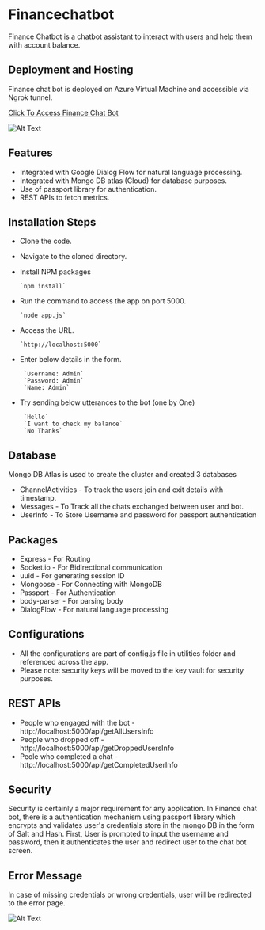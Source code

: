 # Financechatbot

Finance Chatbot is a chatbot assistant to interact with users and help them with account balance.

## Deployment and Hosting

Finance chat bot is deployed on Azure Virtual Machine and accessible via Ngrok tunnel. 

[Click To Access Finance Chat Bot](https://75702c1f0853.ngrok.io/)

![Alt Text](https://imagesfinancechatbot.blob.core.windows.net/finchatbot/Finchatbot.gif)

## Features

* Integrated with Google Dialog Flow for natural language processing.
* Integrated with Mongo DB atlas (Cloud) for database purposes.
* Use of passport library for authentication.
* REST APIs to fetch metrics.

## Installation Steps

* Clone the code.
* Navigate to the cloned directory.
* Install NPM packages

      `npm install`

* Run the command to access the app on port 5000.

      `node app.js`

* Access the URL.
  
      `http://localhost:5000`

* Enter below details in the form.

       `Username: Admin`
       `Password: Admin`
       `Name: Admin`

* Try sending below utterances to the bot (one by One)

       `Hello`
       `I want to check my balance`
       `No Thanks`
       
## Database
  
  Mongo DB Atlas is used to create the cluster and created 3 databases
          
* ChannelActivities - To track the users join and exit details with timestamp.
* Messages - To Track all the chats exchanged between user and bot.
* UserInfo - To Store Username and password for passport authentication

## Packages

* Express - For Routing
* Socket.io - For Bidirectional communication
* uuid - For generating session ID
* Mongoose - For Connecting with MongoDB
* Passport - For Authentication
* body-parser - For parsing body
* DialogFlow - For natural language processing

## Configurations

* All the configurations are part of config.js file in utilities folder and referenced across the app.
* Please note: security keys will be moved to the key vault for security purposes.
  
## REST APIs

* People who engaged with the bot - http://localhost:5000/api/getAllUsersInfo
* People who dropped off - http://localhost:5000/api/getDroppedUsersInfo
* Peole who completed a chat - http://localhost:5000/api/getCompletedUserInfo

## Security

Security is certainly a major requirement for any application. In Finance chat bot, there is a authentication mechanism using passport library which encrypts and validates user's credentials store in the mongo DB in the form of Salt and Hash. First, User is prompted to input the username and password, then it authenticates the user and redirect user to the chat bot screen.

## Error Message

In case of missing credentials or wrong credentials, user will be redirected to the error page.


![Alt Text](https://imagesfinancechatbot.blob.core.windows.net/finchatbot/Finchatbot.JPG)

  
